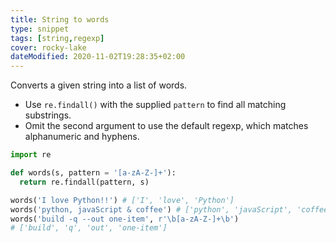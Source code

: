 ```yaml
---
title: String to words
type: snippet
tags: [string,regexp]
cover: rocky-lake
dateModified: 2020-11-02T19:28:35+02:00
---
```


Converts a given string into a list of words.

- Use `re.findall()` with the supplied `pattern` to find all matching substrings.
- Omit the second argument to use the default regexp, which matches alphanumeric and hyphens.

```py
import re

def words(s, pattern = '[a-zA-Z-]+'):
  return re.findall(pattern, s)
```

```py
words('I love Python!!') # ['I', 'love', 'Python']
words('python, javaScript & coffee') # ['python', 'javaScript', 'coffee']
words('build -q --out one-item', r'\b[a-zA-Z-]+\b')
# ['build', 'q', 'out', 'one-item']
```
